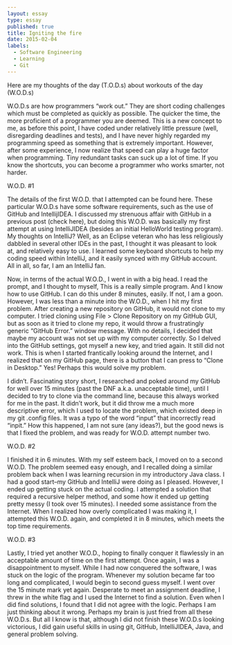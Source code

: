 ```yaml
---
layout: essay
type: essay
published: true
title: Igniting the fire
date: 2015-02-04
labels:
  - Software Engineering
  - Learning
  - Git
---
```


Here are my thoughts of the day (T.O.D.s) about workouts of the day (W.O.D.s)

W.O.D.s are how programmers “work out.” They are short coding challenges which must be completed as quickly as possible. The quicker the time, the more proficient of a programmer you are deemed. This is a new concept to me, as before this point, I have coded under relatively little pressure (well, disregarding deadlines and tests), and I have never highly regarded my programming speed as something that is extremely important. However, after some experience, I now realize that speed can play a huge factor when programming. Tiny redundant tasks can suck up a lot of time. If you know the shortcuts, you can become a programmer who works smarter, not harder.

W.O.D. #1

The details of the first W.O.D. that I attempted can be found here.  These particular W.O.D.s have some software requirements, such as the use of GitHub and IntellijIDEA. I discussed my strenuous affair with GitHub in a previous post (check here), but doing this W.O.D. was basically my first attempt at using IntelliJIDEA (besides an initial HelloWorld testing program). My thoughts on IntelliJ? Well, as an Eclipse veteran who has less religiously dabbled in several other IDEs in the past, I thought it was pleasant to look at, and relatively easy to use. I learned some keyboard shortcuts to help my coding speed within IntelliJ, and it easily synced with my GitHub account. All in all, so far, I am an IntelliJ fan.

Now, in terms of the actual W.O.D., I went in with a big head. I read the prompt, and I thought to myself, This is a really simple program. And I know how to use GitHub. I can do this under 8 minutes, easily. If not, I am a goon. However, I was less than a minute into the W.O.D., when I hit my first problem. After creating a new repository on GitHub, it would not clone to my computer. I tried cloning using File > Clone Repository on my GitHub GUI, but as soon as it tried to clone my repo, it would throw a frustratingly generic “GitHub Error.” window message. With no details, I decided that maybe my account was not set up with my computer correctly. So I delved into the GitHub settings, got myself a new key, and tried again. It still did not work. This is when I started frantically looking around the Internet, and I realized that on my GitHub page, there is a button that I can press to “Clone in Desktop.” Yes! Perhaps this would solve my problem.

I didn’t. Fascinating story short, I researched and poked around my GitHub for well over 15 minutes (past the DNF a.k.a. unacceptable time), until I decided to try to clone via the command line, because this always worked for me in the past. It didn’t work, but it did throw me a much more descriptive error, which I used to locate the problem, which existed deep in my git .config files. It was a typo of the word “input” that incorrectly read “inpit.” How this happened, I am not sure (any ideas?), but the good news is that I fixed the problem, and was ready for W.O.D. attempt number two.

W.O.D. #2

I finished it in 6 minutes. With my self esteem back, I moved on to a second W.O.D. The problem seemed easy enough, and I recalled doing a similar problem back when I was learning recursion in my introductory Java class. I had a good start–my GitHub and IntelliJ were doing as I pleased. However, I ended up getting stuck on the actual coding. I attempted a solution that required a recursive helper method, and some how it ended up getting pretty messy (I took over 15 minutes). I needed some assistance from the Internet. When I realized how overly complicated I was making it, I attempted this W.O.D. again, and completed it in 8 minutes, which meets the top time requirements.

W.O.D. #3

Lastly, I tried yet another W.O.D., hoping to finally conquer it flawlessly in an acceptable amount of time on the first attempt. Once again, I was a disappointment to myself. While I had now conquered the software, I was stuck on the logic of the program. Whenever my solution became far too long and complicated, I would begin to second guess myself. I went over the 15 minute mark yet again. Desperate to meet an assignment deadline, I threw in the white flag and I used the Internet to find a solution. Even when I did find solutions, I found that I did not agree with the logic. Perhaps I am just thinking about it wrong. Perhaps my brain is just fried from all these W.O.D.s. But all I know is that, although I did not finish these W.O.D.s looking victorious, I did gain useful skills in using git, GitHub, IntelliJIDEA, Java, and general problem solving.
